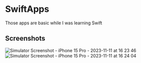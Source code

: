 # SwiftApps
Those apps are basic while I was learning Swift

## Screenshots
![Simulator Screenshot - iPhone 15 Pro - 2023-11-11 at 16 23 46](https://github.com/enestalhaucar/SwiftApps/assets/98631709/9549a5b8-2b5d-4375-9b58-5a6e92b012bb) 
![Simulator Screenshot - iPhone 15 Pro - 2023-11-11 at 16 24 04](https://github.com/enestalhaucar/SwiftApps/assets/98631709/0f2af912-99ec-4c1a-ba86-6a915ea1b54f)

